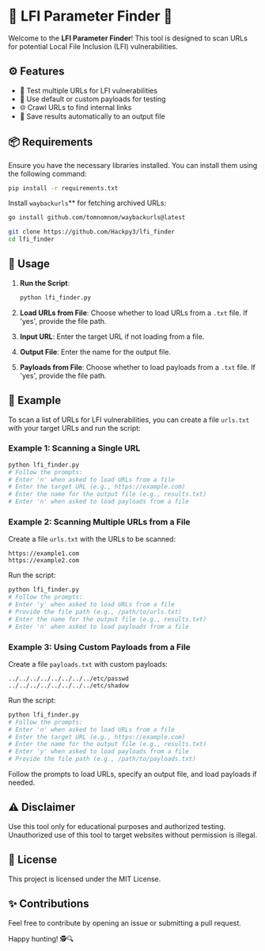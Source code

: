 # 🌟 LFI Parameter Finder 🌟

Welcome to the **LFI Parameter Finder**! This tool is designed to scan URLs for potential Local File Inclusion (LFI) vulnerabilities.

## ⚙️ Features

- 🚀 Test multiple URLs for LFI vulnerabilities
- 🧪 Use default or custom payloads for testing
- 🌐 Crawl URLs to find internal links
- 📝 Save results automatically to an output file

## 📦 Requirements

Ensure you have the necessary libraries installed. You can install them using the following command:
```bash
pip install -r requirements.txt
```
 Install `waybackurls`** for fetching archived URLs:
   ```bash
   go install github.com/tomnomnom/waybackurls@latest
   ```
 ```bash
git clone https://github.com/Hackpy3/lfi_finder
cd lfi_finder
 ```
## 📝 Usage

1. **Run the Script**:
    ```bash
    python lfi_finder.py
    ```

2. **Load URLs from File**: Choose whether to load URLs from a `.txt` file. If 'yes', provide the file path.

3. **Input URL**: Enter the target URL if not loading from a file.

4. **Output File**: Enter the name for the output file.

5. **Payloads from File**: Choose whether to load payloads from a `.txt` file. If 'yes', provide the file path.

## 🚀 Example

To scan a list of URLs for LFI vulnerabilities, you can create a file `urls.txt` with your target URLs and run the script:
### Example 1: Scanning a Single URL
```bash
python lfi_finder.py
# Follow the prompts:
# Enter 'n' when asked to load URLs from a file
# Enter the target URL (e.g., https://example.com)
# Enter the name for the output file (e.g., results.txt)
# Enter 'n' when asked to load payloads from a file
```

### Example 2: Scanning Multiple URLs from a File
Create a file `urls.txt` with the URLs to be scanned:
```
https://example1.com
https://example2.com
```
Run the script:
```bash
python lfi_finder.py
# Follow the prompts:
# Enter 'y' when asked to load URLs from a file
# Provide the file path (e.g., /path/to/urls.txt)
# Enter the name for the output file (e.g., results.txt)
# Enter 'n' when asked to load payloads from a file
```

### Example 3: Using Custom Payloads from a File
Create a file `payloads.txt` with custom payloads:
```
../../../../../../../../etc/passwd
../../../../../../../../etc/shadow
```
Run the script:
```bash
python lfi_finder.py
# Follow the prompts:
# Enter 'n' when asked to load URLs from a file
# Enter the target URL (e.g., https://example.com)
# Enter the name for the output file (e.g., results.txt)
# Enter 'y' when asked to load payloads from a file
# Provide the file path (e.g., /path/to/payloads.txt)
```

Follow the prompts to load URLs, specify an output file, and load payloads if needed.

## ⚠️ Disclaimer

Use this tool only for educational purposes and authorized testing. Unauthorized use of this tool to target websites without permission is illegal.

## 📂 License

This project is licensed under the MIT License.

## ✨ Contributions

Feel free to contribute by opening an issue or submitting a pull request.



Happy hunting! 🕵️🔍



